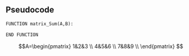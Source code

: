 ## Pseudocode
```python
FUNCTION matrix_Sum(A,B):

END FUNCTION
```
$$A=\begin{pmatrix}
1&2&3 \\
4&5&6 \\
7&8&9 \\
\end{pmatrix} $$
